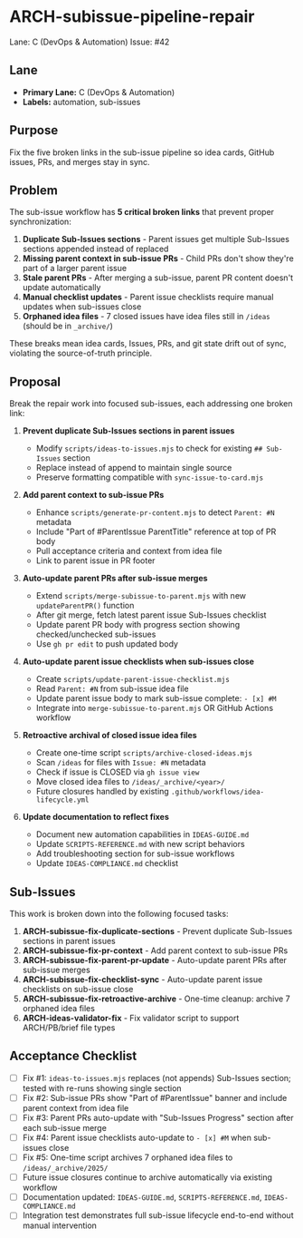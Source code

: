 # ARCH-subissue-pipeline-repair

Lane: C (DevOps & Automation)
Issue: #42

## Lane

- **Primary Lane:** C (DevOps & Automation)
- **Labels:** automation, sub-issues

## Purpose

Fix the five broken links in the sub-issue pipeline so idea cards, GitHub issues, PRs, and merges stay in sync.

## Problem

The sub-issue workflow has **5 critical broken links** that prevent proper synchronization:

1. **Duplicate Sub-Issues sections** - Parent issues get multiple Sub-Issues sections appended instead of replaced
2. **Missing parent context in sub-issue PRs** - Child PRs don't show they're part of a larger parent issue
3. **Stale parent PRs** - After merging a sub-issue, parent PR content doesn't update automatically
4. **Manual checklist updates** - Parent issue checklists require manual updates when sub-issues close
5. **Orphaned idea files** - 7 closed issues have idea files still in `/ideas` (should be in `_archive/`)

These breaks mean idea cards, Issues, PRs, and git state drift out of sync, violating the source-of-truth principle.

## Proposal

Break the repair work into focused sub-issues, each addressing one broken link:

1. **Prevent duplicate Sub-Issues sections in parent issues**
   - Modify `scripts/ideas-to-issues.mjs` to check for existing `## Sub-Issues` section
   - Replace instead of append to maintain single source
   - Preserve formatting compatible with `sync-issue-to-card.mjs`

2. **Add parent context to sub-issue PRs**
   - Enhance `scripts/generate-pr-content.mjs` to detect `Parent: #N` metadata
   - Include "Part of #ParentIssue ParentTitle" reference at top of PR body
   - Pull acceptance criteria and context from idea file
   - Link to parent issue in PR footer

3. **Auto-update parent PRs after sub-issue merges**
   - Extend `scripts/merge-subissue-to-parent.mjs` with new `updateParentPR()` function
   - After git merge, fetch latest parent issue Sub-Issues checklist
   - Update parent PR body with progress section showing checked/unchecked sub-issues
   - Use `gh pr edit` to push updated body

4. **Auto-update parent issue checklists when sub-issues close**
   - Create `scripts/update-parent-issue-checklist.mjs`
   - Read `Parent: #N` from sub-issue idea file
   - Update parent issue body to mark sub-issue complete: `- [x] #M`
   - Integrate into `merge-subissue-to-parent.mjs` OR GitHub Actions workflow

5. **Retroactive archival of closed issue idea files**
   - Create one-time script `scripts/archive-closed-ideas.mjs`
   - Scan `/ideas` for files with `Issue: #N` metadata
   - Check if issue is CLOSED via `gh issue view`
   - Move closed idea files to `/ideas/_archive/<year>/`
   - Future closures handled by existing `.github/workflows/idea-lifecycle.yml`

6. **Update documentation to reflect fixes**
   - Document new automation capabilities in `IDEAS-GUIDE.md`
   - Update `SCRIPTS-REFERENCE.md` with new script behaviors
   - Add troubleshooting section for sub-issue workflows
   - Update `IDEAS-COMPLIANCE.md` checklist

## Sub-Issues

This work is broken down into the following focused tasks:

1. **ARCH-subissue-fix-duplicate-sections** - Prevent duplicate Sub-Issues sections in parent issues
2. **ARCH-subissue-fix-pr-context** - Add parent context to sub-issue PRs
3. **ARCH-subissue-fix-parent-pr-update** - Auto-update parent PRs after sub-issue merges
4. **ARCH-subissue-fix-checklist-sync** - Auto-update parent issue checklists on sub-issue close
5. **ARCH-subissue-fix-retroactive-archive** - One-time cleanup: archive 7 orphaned idea files
6. **ARCH-ideas-validator-fix** - Fix validator script to support ARCH/PB/brief file types

## Acceptance Checklist

- [ ] Fix #1: `ideas-to-issues.mjs` replaces (not appends) Sub-Issues section; tested with re-runs showing single section
- [ ] Fix #2: Sub-issue PRs show "Part of #ParentIssue" banner and include parent context from idea file
- [ ] Fix #3: Parent PRs auto-update with "Sub-Issues Progress" section after each sub-issue merge
- [ ] Fix #4: Parent issue checklists auto-update to `- [x] #M` when sub-issues close
- [ ] Fix #5: One-time script archives 7 orphaned idea files to `/ideas/_archive/2025/`
- [ ] Future issue closures continue to archive automatically via existing workflow
- [ ] Documentation updated: `IDEAS-GUIDE.md`, `SCRIPTS-REFERENCE.md`, `IDEAS-COMPLIANCE.md`
- [ ] Integration test demonstrates full sub-issue lifecycle end-to-end without manual intervention
